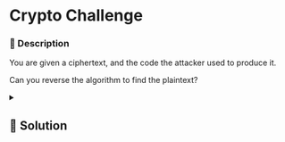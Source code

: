 # Crypto Challenge

### 📄 Description
You are given a ciphertext, and the code the attacker used to produce it.

Can you reverse the algorithm to find the plaintext?


<details>
    <summary>
        <h2>🔑 Solution</h2>
    </summary>

By performing a cryptanalysis of the code, it is observed that:

- It is checked that `msg` contains only variables of type `a`
- `msg` is transformed into a list.
- It iterates through the entire length of the message, and:
    -  The current value is taken as a character.
    - It is indexed.
    - The vulnerable part is the addition of `k`, which is used as an index to retrieve the encrypted character.
- The encrypted message is composed.

To solve this challenge we can easly create a function `decrypt()` where `k` is subtracted.

```python
def decrypt(msg, k):
    verify(msg, a)

    msg = list(msg)

    for i in range(len(msg)):
        in_ = msg[i]
        idx_in = a.index(in_)
        idx_out = (idx_in - k) % len(a)
        out_ = a[idx_out]
        msg[i] = out_

    return "".join(msg)



for k in range(-10000, 10000):
    dec = decrypt(cipher, k)
    if "SPRITZ" in dec:
        print("chiave", k)
        print(dec)
        break
```

<h3> 🚩 Flag </h3>

```plain
SptrizCTF{it_was_only_a_simple_cipher}
```
</details>